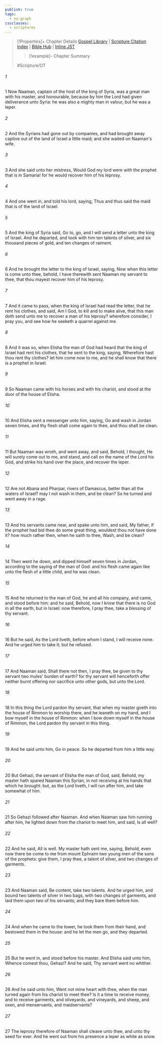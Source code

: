 ```yaml
---
publish: true
tags:
  - no-graph
cssclasses:
  - scriptures
---
```

>[!Properties]+ Chapter Details
>[Gospel Library](https://churchofjesuschrist.org/study/scriptures/ot/2-kgs/5?lang=eng)    |    [Scripture Citation Index](https://scriptures.byu.edu/#07005::c07005)    |    [Bible Hub](https://biblehub.com/2_kings/5.htm)    |    [Inline JST](https://scripturetoolbox.com/html/ic/2Kings/5.html)
>>[!example]- Chapter Summary
>> 
> 
>
>#Scripture/OT
###### 1
1 Now Naaman, captain of the host of the king of Syria, was a great man with his master, and honourable, because by him the Lord had given deliverance unto Syria: he was also a mighty man in valour, but he was a leper.
###### 2
2 And the Syrians had gone out by companies, and had brought away captive out of the land of Israel a little maid; and she waited on Naaman's wife.
###### 3
3 And she said unto her mistress, Would God my lord were with the prophet that is in Samaria! for he would recover him of his leprosy.
###### 4
4 And one went in, and told his lord, saying, Thus and thus said the maid that is of the land of Israel.
###### 5
5 And the king of Syria said, Go to, go, and I will send a letter unto the king of Israel. And he departed, and took with him ten talents of silver, and six thousand pieces of gold, and ten changes of raiment.
###### 6
6 And he brought the letter to the king of Israel, saying, Now when this letter is come unto thee, behold, I have therewith sent Naaman my servant to thee, that thou mayest recover him of his leprosy.
###### 7
7 And it came to pass, when the king of Israel had read the letter, that he rent his clothes, and said, Am I God, to kill and to make alive, that this man doth send unto me to recover a man of his leprosy? wherefore consider, I pray you, and see how he seeketh a quarrel against me.
###### 8
8 And it was so, when Elisha the man of God had heard that the king of Israel had rent his clothes, that he sent to the king, saying, Wherefore hast thou rent thy clothes? let him come now to me, and he shall know that there is a prophet in Israel.
###### 9
9 So Naaman came with his horses and with his chariot, and stood at the door of the house of Elisha.
###### 10
10 And Elisha sent a messenger unto him, saying, Go and wash in Jordan seven times, and thy flesh shall come again to thee, and thou shalt be clean.
###### 11
11 But Naaman was wroth, and went away, and said, Behold, I thought, He will surely come out to me, and stand, and call on the name of the Lord his God, and strike his hand over the place, and recover the leper.
###### 12
12 Are not Abana and Pharpar, rivers of Damascus, better than all the waters of Israel? may I not wash in them, and be clean? So he turned and went away in a rage.
###### 13
13 And his servants came near, and spake unto him, and said, My father, if the prophet had bid thee do some great thing, wouldest thou not have done it? how much rather then, when he saith to thee, Wash, and be clean?
###### 14
14 Then went he down, and dipped himself seven times in Jordan, according to the saying of the man of God: and his flesh came again like unto the flesh of a little child, and he was clean.
###### 15
15 And he returned to the man of God, he and all his company, and came, and stood before him: and he said, Behold, now I know that there is no God in all the earth, but in Israel: now therefore, I pray thee, take a blessing of thy servant.
###### 16
16 But he said, As the Lord liveth, before whom I stand, I will receive none. And he urged him to take it; but he refused.
###### 17
17 And Naaman said, Shall there not then, I pray thee, be given to thy servant two mules' burden of earth? for thy servant will henceforth offer neither burnt offering nor sacrifice unto other gods, but unto the Lord.
###### 18
18 In this thing the Lord pardon thy servant, that when my master goeth into the house of Rimmon to worship there, and he leaneth on my hand, and I bow myself in the house of Rimmon: when I bow down myself in the house of Rimmon, the Lord pardon thy servant in this thing.
###### 19
19 And he said unto him, Go in peace. So he departed from him a little way.
###### 20
20 But Gehazi, the servant of Elisha the man of God, said, Behold, my master hath spared Naaman this Syrian, in not receiving at his hands that which he brought: but, as the Lord liveth, I will run after him, and take somewhat of him.
###### 21
21 So Gehazi followed after Naaman. And when Naaman saw him running after him, he lighted down from the chariot to meet him, and said, Is all well?
###### 22
22 And he said, All is well. My master hath sent me, saying, Behold, even now there be come to me from mount Ephraim two young men of the sons of the prophets: give them, I pray thee, a talent of silver, and two changes of garments.
###### 23
23 And Naaman said, Be content, take two talents. And he urged him, and bound two talents of silver in two bags, with two changes of garments, and laid them upon two of his servants; and they bare them before him.
###### 24
24 And when he came to the tower, he took them from their hand, and bestowed them in the house: and he let the men go, and they departed.
###### 25
25 But he went in, and stood before his master. And Elisha said unto him, Whence comest thou, Gehazi? And he said, Thy servant went no whither.
###### 26
26 And he said unto him, Went not mine heart with thee, when the man turned again from his chariot to meet thee? Is it a time to receive money, and to receive garments, and oliveyards, and vineyards, and sheep, and oxen, and menservants, and maidservants?
###### 27
27 The leprosy therefore of Naaman shall cleave unto thee, and unto thy seed for ever. And he went out from his presence a leper as white as snow.
